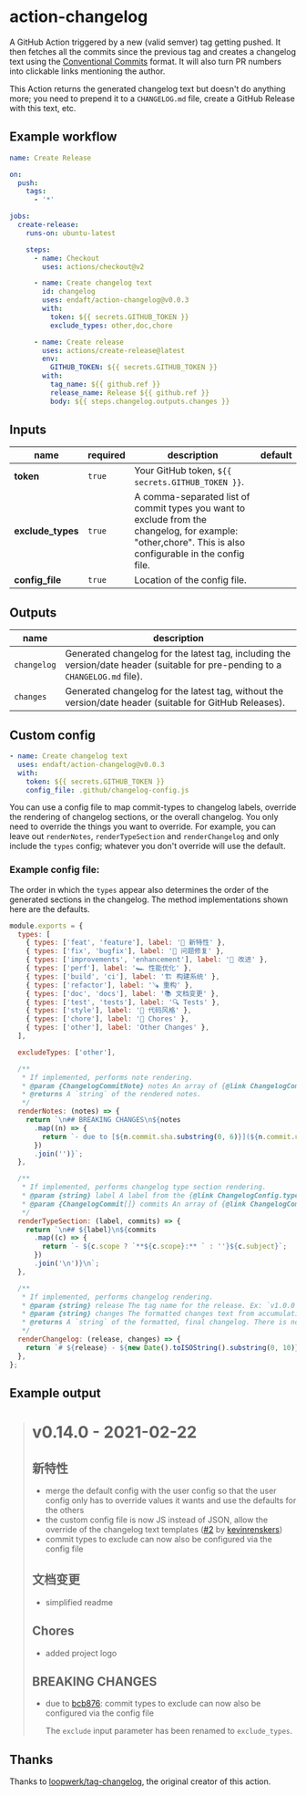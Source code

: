 # action-changelog

A GitHub Action triggered by a new (valid semver) tag getting pushed. It then fetches all the commits since the previous tag and creates a changelog text using the [Conventional Commits](https://www.conventionalcommits.org) format. It will also turn PR numbers into clickable links mentioning the author.

This Action returns the generated changelog text but doesn't do anything more; you need to prepend it to a `CHANGELOG.md` file, create a GitHub Release with this text, etc.

## Example workflow

```yml
name: Create Release

on:
  push:
    tags:
      - '*'

jobs:
  create-release:
    runs-on: ubuntu-latest

    steps:
      - name: Checkout
        uses: actions/checkout@v2

      - name: Create changelog text
        id: changelog
        uses: endaft/action-changelog@v0.0.3
        with:
          token: ${{ secrets.GITHUB_TOKEN }}
          exclude_types: other,doc,chore

      - name: Create release
        uses: actions/create-release@latest
        env:
          GITHUB_TOKEN: ${{ secrets.GITHUB_TOKEN }}
        with:
          tag_name: ${{ github.ref }}
          release_name: Release ${{ github.ref }}
          body: ${{ steps.changelog.outputs.changes }}
```

## Inputs

| name | required | description | default |
| --- | --- | --- | --- |
| **token** | `true` | Your GitHub token, `${{ secrets.GITHUB_TOKEN }}`. |  |
| **exclude_types** | `true` | A comma-separated list of commit types you want to exclude from the changelog, for example: "other,chore". This is also configurable in the config file. |  |
| **config_file** | `true` | Location of the config file. |  |

## Outputs

| name | description |
| --- | --- |
| `changelog` | Generated changelog for the latest tag, including the version/date header (suitable for pre-pending to a `CHANGELOG.md` file). |
| `changes` | Generated changelog for the latest tag, without the version/date header (suitable for GitHub Releases). |

## Custom config

```yml
- name: Create changelog text
  uses: endaft/action-changelog@v0.0.3
  with:
    token: ${{ secrets.GITHUB_TOKEN }}
    config_file: .github/changelog-config.js
```

You can use a config file to map commit-types to changelog labels, override the rendering of changelog sections, or the overall changelog. You only need to override the things you want to override. For example, you can leave out `renderNotes`, `renderTypeSection` and `renderChangelog` and only include the `types` config; whatever you don't override will use the default.

### Example config file:

The order in which the `types` appear also determines the order of the generated sections in the changelog. The method implementations shown here are the defaults.

```javascript
module.exports = {
  types: [
    { types: ['feat', 'feature'], label: '🎉 新特性' },
    { types: ['fix', 'bugfix'], label: '🐛 问题修复' },
    { types: ['improvements', 'enhancement'], label: '🔨 改进' },
    { types: ['perf'], label: '🏎️ 性能优化' },
    { types: ['build', 'ci'], label: '🏗️ 构建系统' },
    { types: ['refactor'], label: '🪚 重构' },
    { types: ['doc', 'docs'], label: '📚 文档变更' },
    { types: ['test', 'tests'], label: '🔍 Tests' },
    { types: ['style'], label: '💅 代码风格' },
    { types: ['chore'], label: '🧹 Chores' },
    { types: ['other'], label: 'Other Changes' },
  ],

  excludeTypes: ['other'],

  /**
   * If implemented, performs note rendering.
   * @param {ChangelogCommitNote} notes An array of {@link ChangelogCommitNote}
   * @returns A `string` of the rendered notes.
   */
  renderNotes: (notes) => {
    return `\n## BREAKING CHANGES\n${notes
      .map((n) => {
        return `- due to [${n.commit.sha.substring(0, 6)}](${n.commit.url}): ${n.commit.subject}\n\n${n.text}\n\n`;
      })
      .join('')}`;
  },

  /**
   * If implemented, performs changelog type section rendering.
   * @param {string} label A label from the {@link ChangelogConfig.types config types}
   * @param {ChangelogCommit[]} commits An array of {@link ChangelogCommit changelog commits} which are responsive to the `label`.
   */
  renderTypeSection: (label, commits) => {
    return `\n## ${label}\n${commits
      .map((c) => {
        return `- ${c.scope ? `**${c.scope}:** ` : ''}${c.subject}`;
      })
      .join('\n')}\n`;
  },

  /**
   * If implemented, performs changelog rendering.
   * @param {string} release The tag name for the release. Ex: `v1.0.0`
   * @param {string} changes The formatted changes text from accumulating all {@link ChangelogConfig.renderTypeSection renderTypeSection} calls
   * @returns A `string` of the formatted, final changelog. There is no further processing after this call.
   */
  renderChangelog: (release, changes) => {
    return `# ${release} - ${new Date().toISOString().substring(0, 10)}\n\n` + changes + '\n\n';
  },
};
```

## Example output

> # v0.14.0 - 2021-02-22
>
> ## 新特性
>
> - merge the default config with the user config so that the user config only has to override values it wants and use the defaults for the others
> - the custom config file is now JS instead of JSON, allow the override of the changelog text templates ([#2](https://github.com/loopwerk/tag-changelog/pull/2) by [kevinrenskers](https://github.com/kevinrenskers))
> - commit types to exclude can now also be configured via the config file
>
> ## 文档变更
>
> - simplified readme
>
> ## Chores
>
> - added project logo
>
> ## BREAKING CHANGES
>
> - due to [bcb876](https://github.com/loopwerk/tag-changelog/commit/bcb8767bc22bc7d4ab47a4fffd4ef435de581054): commit types to exclude can now also be configured via the config file
>
>   The `exclude` input parameter has been renamed to `exclude_types`.

## Thanks

Thanks to [loopwerk/tag-changelog](https://github.com/loopwerk/tag-changelog), the original creator of this action.
